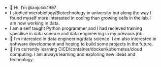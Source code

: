 - 👋 Hi, I’m @anjolok1997
- I studied microbiology/Biotechnology in university but along the way I found myself more interested in coding than growing cells in the lab. I am now working in data. 
- I am a self taught Python programmer and I had recieved training specilise in data science and data engineering in my previous job. 
- 👀 I’m interested in data engineering/data science. I am also interested in software development and hoping to build some projects in the future. 
- 🌱 I’m currently learning CICD/container/docker/kubernetes/cloud computing. I am always learning and exploring new ideas and technology. 


<!---
anjolok1997/anjolok1997 is a ✨ special ✨ repository because its `README.md` (this file) appears on your GitHub profile.
You can click the Preview link to take a look at your changes.
--->
